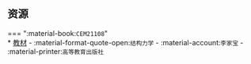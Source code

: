 ## 资源  
=== ":material-book:`CEM21108`"  
    * [教材](https://api.mir6.com/api/lanzou?url=https://cqu-openlib.lanzout.com/im8mA2o946de&down=true) - :material-format-quote-open:`结构力学` - :material-account:`李家宝` - :material-printer:`高等教育出版社`  